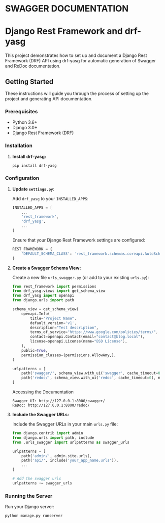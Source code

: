# SWAGGER DOCUMENTATION

# Django Rest Framework and drf-yasg

This project demonstrates how to set up and document a Django Rest Framework (DRF) API using drf-yasg for automatic generation of Swagger and ReDoc documentation.

## Getting Started

These instructions will guide you through the process of setting up the project and generating API documentation.

### Prerequisites

- Python 3.6+
- Django 3.0+
- Django Rest Framework (DRF)

### Installation

1. **Install drf-yasg:**

    ```bash
    pip install drf-yasg
    ```

### Configuration

1. **Update `settings.py`:**

    Add `drf_yasg` to your `INSTALLED_APPS`:

    ```python
    INSTALLED_APPS = [
        ...
        'rest_framework',
        'drf_yasg',
        ...
    ]
    ```

    Ensure that your Django Rest Framework settings are configured:

    ```python
    REST_FRAMEWORK = {
        'DEFAULT_SCHEMA_CLASS': 'rest_framework.schemas.coreapi.AutoSchema',
    }
    ```

2. **Create a Swagger Schema View:**

    Create a new file `urls_swagger.py` (or add to your existing `urls.py`):

    ```python
    from rest_framework import permissions
    from drf_yasg.views import get_schema_view
    from drf_yasg import openapi
    from django.urls import path

    schema_view = get_schema_view(
        openapi.Info(
            title="Project Name",
            default_version='v1',
            description="Test description",
            terms_of_service="https://www.google.com/policies/terms/",
            contact=openapi.Contact(email="contact@blog.local"),
            license=openapi.License(name="BSD License"),
        ),
        public=True,
        permission_classes=(permissions.AllowAny,),
    )

    urlpatterns = [
        path('swagger/', schema_view.with_ui('swagger', cache_timeout=0), name='schema-swagger-ui'),
        path('redoc/', schema_view.with_ui('redoc', cache_timeout=0), name='schema-redoc'),
    ]
    ```

    Accessing the Documentation

    ```
    Swagger UI: http://127.0.0.1:8000/swagger/
    ReDoc: http://127.0.0.1:8000/redoc/
    ```

3. **Include the Swagger URLs:**

    Include the Swagger URLs in your main `urls.py` file:

    ```python
    from django.contrib import admin
    from django.urls import path, include
    from .urls_swagger import urlpatterns as swagger_urls

    urlpatterns = [
        path('admin/', admin.site.urls),
        path('api/', include('your_app_name.urls')),
        ...
    ]

    # Add the swagger urls
    urlpatterns += swagger_urls
    ```

### Running the Server

Run your Django server:

```bash
python manage.py runserver
